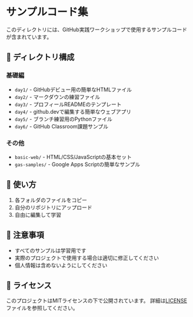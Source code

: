# サンプルコード集

このディレクトリには、GitHub実践ワークショップで使用するサンプルコードが含まれています。

## 📁 ディレクトリ構成

### 基礎編
- `day1/` - GitHubデビュー用の簡単なHTMLファイル
- `day2/` - マークダウンの練習ファイル
- `day3/` - プロフィールREADMEのテンプレート
- `day4/` - github.devで編集する簡単なウェブアプリ
- `day5/` - ブランチ練習用のPythonファイル
- `day6/` - GitHub Classroom課題サンプル

### その他
- `basic-web/` - HTML/CSS/JavaScriptの基本セット
- `gas-samples/` - Google Apps Scriptの簡単なサンプル

## 🎯 使い方

1. 各フォルダのファイルをコピー
2. 自分のリポジトリにアップロード
3. 自由に編集して学習

## 📝 注意事項

- すべてのサンプルは学習用です
- 実際のプロジェクトで使用する場合は適切に修正してください
- 個人情報は含めないようにしてください

## 📄 ライセンス

このプロジェクトはMITライセンスの下で公開されています。
詳細は[LICENSE](LICENSE)ファイルを参照してください。